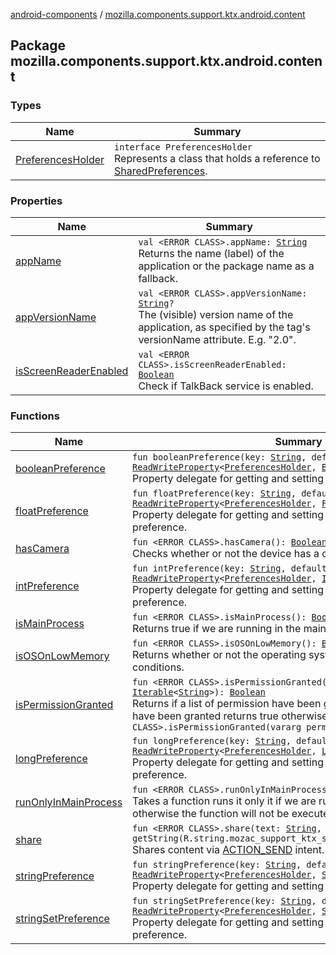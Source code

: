 [android-components](../index.md) / [mozilla.components.support.ktx.android.content](./index.md)

## Package mozilla.components.support.ktx.android.content

### Types

| Name | Summary |
|---|---|
| [PreferencesHolder](-preferences-holder/index.md) | `interface PreferencesHolder`<br>Represents a class that holds a reference to [SharedPreferences](#). |

### Properties

| Name | Summary |
|---|---|
| [appName](app-name.md) | `val <ERROR CLASS>.appName: `[`String`](https://kotlinlang.org/api/latest/jvm/stdlib/kotlin/-string/index.html)<br>Returns the name (label) of the application or the package name as a fallback. |
| [appVersionName](app-version-name.md) | `val <ERROR CLASS>.appVersionName: `[`String`](https://kotlinlang.org/api/latest/jvm/stdlib/kotlin/-string/index.html)`?`<br>The (visible) version name of the application, as specified by the  tag's versionName attribute. E.g. "2.0". |
| [isScreenReaderEnabled](is-screen-reader-enabled.md) | `val <ERROR CLASS>.isScreenReaderEnabled: `[`Boolean`](https://kotlinlang.org/api/latest/jvm/stdlib/kotlin/-boolean/index.html)<br>Check if TalkBack service is enabled. |

### Functions

| Name | Summary |
|---|---|
| [booleanPreference](boolean-preference.md) | `fun booleanPreference(key: `[`String`](https://kotlinlang.org/api/latest/jvm/stdlib/kotlin/-string/index.html)`, default: `[`Boolean`](https://kotlinlang.org/api/latest/jvm/stdlib/kotlin/-boolean/index.html)`): `[`ReadWriteProperty`](https://kotlinlang.org/api/latest/jvm/stdlib/kotlin.properties/-read-write-property/index.html)`<`[`PreferencesHolder`](-preferences-holder/index.md)`, `[`Boolean`](https://kotlinlang.org/api/latest/jvm/stdlib/kotlin/-boolean/index.html)`>`<br>Property delegate for getting and setting a boolean shared preference. |
| [floatPreference](float-preference.md) | `fun floatPreference(key: `[`String`](https://kotlinlang.org/api/latest/jvm/stdlib/kotlin/-string/index.html)`, default: `[`Float`](https://kotlinlang.org/api/latest/jvm/stdlib/kotlin/-float/index.html)`): `[`ReadWriteProperty`](https://kotlinlang.org/api/latest/jvm/stdlib/kotlin.properties/-read-write-property/index.html)`<`[`PreferencesHolder`](-preferences-holder/index.md)`, `[`Float`](https://kotlinlang.org/api/latest/jvm/stdlib/kotlin/-float/index.html)`>`<br>Property delegate for getting and setting a float number shared preference. |
| [hasCamera](has-camera.md) | `fun <ERROR CLASS>.hasCamera(): `[`Boolean`](https://kotlinlang.org/api/latest/jvm/stdlib/kotlin/-boolean/index.html)<br>Checks whether or not the device has a camera. |
| [intPreference](int-preference.md) | `fun intPreference(key: `[`String`](https://kotlinlang.org/api/latest/jvm/stdlib/kotlin/-string/index.html)`, default: `[`Int`](https://kotlinlang.org/api/latest/jvm/stdlib/kotlin/-int/index.html)`): `[`ReadWriteProperty`](https://kotlinlang.org/api/latest/jvm/stdlib/kotlin.properties/-read-write-property/index.html)`<`[`PreferencesHolder`](-preferences-holder/index.md)`, `[`Int`](https://kotlinlang.org/api/latest/jvm/stdlib/kotlin/-int/index.html)`>`<br>Property delegate for getting and setting an int number shared preference. |
| [isMainProcess](is-main-process.md) | `fun <ERROR CLASS>.isMainProcess(): `[`Boolean`](https://kotlinlang.org/api/latest/jvm/stdlib/kotlin/-boolean/index.html)<br>Returns true if we are running in the main process false otherwise. |
| [isOSOnLowMemory](is-o-s-on-low-memory.md) | `fun <ERROR CLASS>.isOSOnLowMemory(): `[`Boolean`](https://kotlinlang.org/api/latest/jvm/stdlib/kotlin/-boolean/index.html)<br>Returns whether or not the operating system is under low memory conditions. |
| [isPermissionGranted](is-permission-granted.md) | `fun <ERROR CLASS>.isPermissionGranted(permission: `[`Iterable`](https://kotlinlang.org/api/latest/jvm/stdlib/kotlin.collections/-iterable/index.html)`<`[`String`](https://kotlinlang.org/api/latest/jvm/stdlib/kotlin/-string/index.html)`>): `[`Boolean`](https://kotlinlang.org/api/latest/jvm/stdlib/kotlin/-boolean/index.html)<br>Returns if a list of permission have been granted, if all the permission have been granted returns true otherwise false.`fun <ERROR CLASS>.isPermissionGranted(vararg permission: `[`String`](https://kotlinlang.org/api/latest/jvm/stdlib/kotlin/-string/index.html)`): `[`Boolean`](https://kotlinlang.org/api/latest/jvm/stdlib/kotlin/-boolean/index.html) |
| [longPreference](long-preference.md) | `fun longPreference(key: `[`String`](https://kotlinlang.org/api/latest/jvm/stdlib/kotlin/-string/index.html)`, default: `[`Long`](https://kotlinlang.org/api/latest/jvm/stdlib/kotlin/-long/index.html)`): `[`ReadWriteProperty`](https://kotlinlang.org/api/latest/jvm/stdlib/kotlin.properties/-read-write-property/index.html)`<`[`PreferencesHolder`](-preferences-holder/index.md)`, `[`Long`](https://kotlinlang.org/api/latest/jvm/stdlib/kotlin/-long/index.html)`>`<br>Property delegate for getting and setting a long number shared preference. |
| [runOnlyInMainProcess](run-only-in-main-process.md) | `fun <ERROR CLASS>.runOnlyInMainProcess(block: () -> `[`Unit`](https://kotlinlang.org/api/latest/jvm/stdlib/kotlin/-unit/index.html)`): `[`Unit`](https://kotlinlang.org/api/latest/jvm/stdlib/kotlin/-unit/index.html)<br>Takes a function runs it only it if we are running in the main process, otherwise the function will not be executed. |
| [share](share.md) | `fun <ERROR CLASS>.share(text: `[`String`](https://kotlinlang.org/api/latest/jvm/stdlib/kotlin/-string/index.html)`, subject: `[`String`](https://kotlinlang.org/api/latest/jvm/stdlib/kotlin/-string/index.html)` = getString(R.string.mozac_support_ktx_share_dialog_title)): `[`Boolean`](https://kotlinlang.org/api/latest/jvm/stdlib/kotlin/-boolean/index.html)<br>Shares content via [ACTION_SEND](#) intent. |
| [stringPreference](string-preference.md) | `fun stringPreference(key: `[`String`](https://kotlinlang.org/api/latest/jvm/stdlib/kotlin/-string/index.html)`, default: `[`String`](https://kotlinlang.org/api/latest/jvm/stdlib/kotlin/-string/index.html)`): `[`ReadWriteProperty`](https://kotlinlang.org/api/latest/jvm/stdlib/kotlin.properties/-read-write-property/index.html)`<`[`PreferencesHolder`](-preferences-holder/index.md)`, `[`String`](https://kotlinlang.org/api/latest/jvm/stdlib/kotlin/-string/index.html)`>`<br>Property delegate for getting and setting a string shared preference. |
| [stringSetPreference](string-set-preference.md) | `fun stringSetPreference(key: `[`String`](https://kotlinlang.org/api/latest/jvm/stdlib/kotlin/-string/index.html)`, default: `[`Set`](https://kotlinlang.org/api/latest/jvm/stdlib/kotlin.collections/-set/index.html)`<`[`String`](https://kotlinlang.org/api/latest/jvm/stdlib/kotlin/-string/index.html)`>): `[`ReadWriteProperty`](https://kotlinlang.org/api/latest/jvm/stdlib/kotlin.properties/-read-write-property/index.html)`<`[`PreferencesHolder`](-preferences-holder/index.md)`, `[`Set`](https://kotlinlang.org/api/latest/jvm/stdlib/kotlin.collections/-set/index.html)`<`[`String`](https://kotlinlang.org/api/latest/jvm/stdlib/kotlin/-string/index.html)`>>`<br>Property delegate for getting and setting a string set shared preference. |
